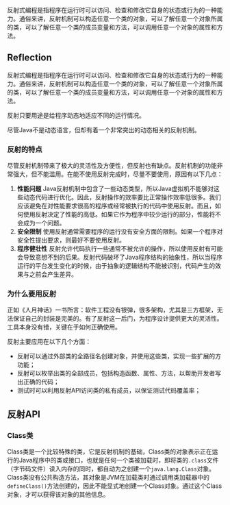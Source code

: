 反射式编程是指程序在运行时可以访问、检查和修改它自身的状态或行为的一种能力。通俗来讲，反射机制可以构造任意一个类的对象，可以了解任意一个对象所属的类，可以了解任意一个类的成员变量和方法，可以调用任意一个对象的属性和方法。

<!--more-->



## Reflection

反射式编程是指程序在运行时可以访问、检查和修改它自身的状态或行为的一种能力。通俗来讲，反射机制可以构造任意一个类的对象，可以了解任意一个对象所属的类，可以了解任意一个类的成员变量和方法，可以调用任意一个对象的属性和方法。

反射只要用途是给程序动态地适应不同的运行情况。

尽管Java不是动态语言，但却有着一个非常突出的动态相关的反射机制。



### 反射的特点

尽管反射机制带来了极大的灵活性及方便性，但反射也有缺点。反射机制的功能非常强大，但不能滥用。在能不使用反射完成时，尽量不要使用，原因有以下几点：

1. **性能问题**
   Java反射机制中包含了一些动态类型，所以Java虚拟机不能够对这些动态代码进行优化。因此，反射操作的效率要比正常操作效率低很多。我们应该避免在对性能要求很高的程序或经常被执行的代码中使用反射。而且，如何使用反射决定了性能的高低。如果它作为程序中较少运行的部分，性能将不会成为一个问题。
2. **安全限制**
   使用反射通常需要程序的运行没有安全方面的限制。如果一个程序对安全性提出要求，则最好不要使用反射。
3. **程序健壮性**
   反射允许代码执行一些通常不被允许的操作，所以使用反射有可能会导致意想不到的后果。反射代码破坏了Java程序结构的抽象性，所以当程序运行的平台发生变化的时候，由于抽象的逻辑结构不能被识别，代码产生的效果与之前会产生差异。

### 为什么要用反射

正如《人月神话》一书所言：软件工程没有银弹，很多架构，尤其是三方框架，无法保证自己的封装是完美的。有了反射这一后门，为程序设计提供更大的灵活性。工具本身没有错，关键在于如何正确使用。

反射主要应用在以下几个方面：

- 反射可以通过外部类的全路径名创建对象，并使用这些类，实现一些扩展的方功能；
- 反射可以枚举出类的全部成员，包括构造函数、属性、方法，以帮助开发者写出正确的代码；
- 测试时可以利用反射API访问类的私有成员，以保证测试代码覆盖率；



## 反射API

### Class类

Class类是一个比较特殊的类，它是反射机制的基础，Class类的对象表示正在运行的Java程序中的类或接口，也就是任何一个类被加载时，即将类的`.class`文件（字节码文件）读入内存的同时，都自动为之创建一个`java.lang.Class`对象。Class类没有公共构造方法，其对象是JVM在加载类时通过调用类加载器中的`defineClass()`方法创建的，因此不能显式地创建一个Class对象。通过这个Class对象，才可以获得该对象的其他信息。





